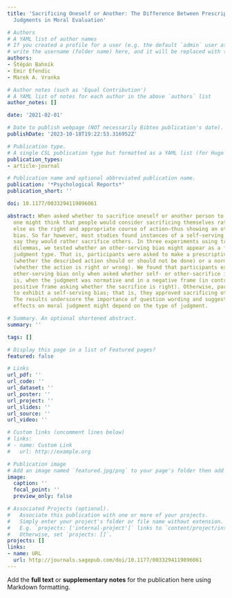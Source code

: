 ```yaml
---
title: 'Sacrificing Oneself or Another: The Difference Between Prescriptive and Normative
  Judgments in Moral Evaluation'

# Authors
# A YAML list of author names
# If you created a profile for a user (e.g. the default `admin` user at `content/authors/admin/`), 
# write the username (folder name) here, and it will be replaced with their full name and linked to their profile.
authors:
- Štěpán Bahník
- Emir Efendic
- Marek A. Vranka

# Author notes (such as 'Equal Contribution')
# A YAML list of notes for each author in the above `authors` list
author_notes: []

date: '2021-02-01'

# Date to publish webpage (NOT necessarily Bibtex publication's date).
publishDate: '2023-10-18T19:22:53.316952Z'

# Publication type.
# A single CSL publication type but formatted as a YAML list (for Hugo requirements).
publication_types:
- article-journal

# Publication name and optional abbreviated publication name.
publication: '*Psychological Reports*'
publication_short: ''

doi: 10.1177/0033294119896061

abstract: When asked whether to sacrifice oneself or another person to save others,
  one might think that people would consider sacrificing themselves rather than someone
  else as the right and appropriate course of action—thus showing an other-serving
  bias. So far however, most studies found instances of a self-serving bias—people
  say they would rather sacrifice others. In three experiments using trolley-like
  dilemmas, we tested whether an other-serving bias might appear as a function of
  judgment type. That is, participants were asked to make a prescriptive judgment
  (whether the described action should or should not be done) or a normative judgment
  (whether the action is right or wrong). We found that participants exhibited an
  other-serving bias only when asked whether self- or other-sacrifice is wrong. That
  is, when the judgment was normative and in a negative frame (in contrast to the
  positive frame asking whether the sacrifice is right). Otherwise, participants tended
  to exhibit a self-serving bias; that is, they approved sacrificing others more.
  The results underscore the importance of question wording and suggest that some
  effects on moral judgment might depend on the type of judgment.

# Summary. An optional shortened abstract.
summary: ''

tags: []

# Display this page in a list of Featured pages?
featured: false

# Links
url_pdf: ''
url_code: ''
url_dataset: ''
url_poster: ''
url_project: ''
url_slides: ''
url_source: ''
url_video: ''

# Custom links (uncomment lines below)
# links:
# - name: Custom Link
#   url: http://example.org

# Publication image
# Add an image named `featured.jpg/png` to your page's folder then add a caption below.
image:
  caption: ''
  focal_point: ''
  preview_only: false

# Associated Projects (optional).
#   Associate this publication with one or more of your projects.
#   Simply enter your project's folder or file name without extension.
#   E.g. `projects: ['internal-project']` links to `content/project/internal-project/index.md`.
#   Otherwise, set `projects: []`.
projects: []
links:
- name: URL
  url: http://journals.sagepub.com/doi/10.1177/0033294119896061
---
```


Add the **full text** or **supplementary notes** for the publication here using Markdown formatting.
